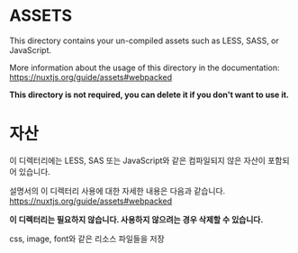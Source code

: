 # ASSETS

This directory contains your un-compiled assets such as LESS, SASS, or JavaScript.

More information about the usage of this directory in the documentation:
https://nuxtjs.org/guide/assets#webpacked

**This directory is not required, you can delete it if you don't want to use it.**

# 자산

이 디렉터리에는 LESS, SAS 또는 JavaScript와 같은 컴파일되지 않은 자산이 포함되어 있습니다.

설명서의 이 디렉터리 사용에 대한 자세한 내용은 다음과 같습니다.
https://nuxtjs.org/guide/assets#webpacked

**이 디렉터리는 필요하지 않습니다. 사용하지 않으려는 경우 삭제할 수 있습니다.**

css, image, font와 같은 리소스 파일들을 저장